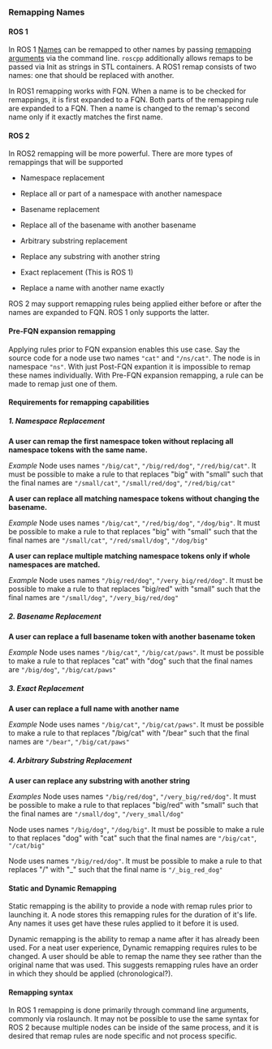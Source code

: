 ### Remapping Names
#### ROS 1
In ROS 1 [Names](http://wiki.ros.org/Names) can be remapped to other names by passing [remapping arguments](http://wiki.ros.org/Remapping%20Arguments) via the command line.
`roscpp` additionally allows remaps to be passed via Init as strings in STL containers.
A ROS1 remap consists of two names: one that should be replaced with another.

In ROS1 remapping works with FQN.
When a name is to be checked for remappings, it is first expanded to a FQN.
Both parts of the remapping rule are expanded to a FQN.
Then a name is changed to the remap's second name only if it exactly matches the first name.

#### ROS 2
In ROS2 remapping will be more powerful.
There are more types of remappings that will be supported

- Namespace replacement

 - Replace all or part of a namespace with another namespace
 
- Basename replacement

 - Replace all of the basename with another basename
 
- Arbitrary substring replacement

 - Replace any substring with another string
 
- Exact replacement (This is ROS 1)

 - Replace a name with another name exactly

ROS 2 may support remapping rules being applied either before or after the names are expanded to FQN.
ROS 1 only supports the latter.

#### Pre-FQN expansion remapping
Applying rules prior to FQN expansion enables this use case.
Say the source code for a node use two names `"cat"` and `"/ns/cat"`.
The node is in namespace `"ns"`.
With just Post-FQN expantion it is impossible to remap these names individually.
With Pre-FQN expansion remapping, a rule can be made to remap just one of them.

#### Requirements for remapping capabilities
##### 1. Namespace Replacement
**A user can remap the first namespace token without replacing all namespace tokens with the same name.**

*Example*
Node uses names `"/big/cat"`, `"/big/red/dog"`, `"/red/big/cat"`.
It must be possible to make a rule to that replaces "big" with "small" such that the final names are `"/small/cat"`, `"/small/red/dog"`, `"/red/big/cat"`

**A user can replace all matching namespace tokens without changing the basename.**

*Example*
Node uses names `"/big/cat"`, `"/red/big/dog"`, `"/dog/big"`.
It must be possible to make a rule to that replaces "big" with "small" such that the final names are `"/small/cat"`, `"/red/small/dog"`, `"/dog/big"`

**A user can replace multiple matching namespace tokens only if whole namespaces are matched.**

*Example*
Node uses names `"/big/red/dog"`, `"/very_big/red/dog"`.
It must be possible to make a rule to that replaces "big/red" with "small" such that the final names are `"/small/dog"`, `"/very_big/red/dog"`

##### 2. Basename Replacement
**A user can replace a full basename token with another basename token**

*Example*
Node uses names `"/big/cat"`, `"/big/cat/paws"`.
It must be possible to make a rule to that replaces "cat" with "dog" such that the final names are `"/big/dog"`, `"/big/cat/paws"`

##### 3. Exact Replacement
**A user can replace a full name with another name**

*Example*
Node uses names `"/big/cat"`, `"/big/cat/paws"`.
It must be possible to make a rule to that replaces "/big/cat" with "/bear" such that the final names are `"/bear"`, `"/big/cat/paws"`

##### 4. Arbitrary Substring Replacement
**A user can replace any substring with another string**

*Examples*
Node uses names `"/big/red/dog"`, `"/very_big/red/dog"`.
It must be possible to make a rule to that replaces "big/red" with "small" such that the final names are `"/small/dog"`, `"/very_small/dog"`

Node uses names `"/big/dog"`, `"/dog/big"`.
It must be possible to make a rule to that replaces "dog" with "cat" such that the final names are `"/big/cat"`, `"/cat/big"`

Node uses names `"/big/red/dog"`.
It must be possible to make a rule to that replaces "/" with "_" such that the final name is `"/_big_red_dog"`

#### Static and Dynamic Remapping
Static remapping is the ability to provide a node with remap rules prior to launching it.
A node stores this remapping rules for the duration of it's life.
Any names it uses get have these rules applied to it before it is used.

Dynamic remapping is the ability to remap a name after it has already been used.
For a neat user experience, Dynamic remapping requires rules to be changed.
A user should be able to remap the name they see rather than the original name that was used.
This suggests remapping rules have an order in which they should be applied (chronological?).

#### Remapping syntax
In ROS 1 remapping is done primarily through command line arguments, commonly via roslaunch.
It may not be possible to use the same syntax for ROS 2 because multiple nodes can be inside of the same process, and it is desired that remap rules are node specific and not process specific.

